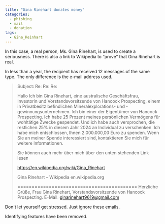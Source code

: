 ```yaml
---
title: "Gina Rinehart donates money"
categories:
  - phishing
  - mail
  - donation
tags:
  - Gina_Reinhart
---
```


In this case, a real person, Ms. Gina Rinehart, is used to create a seriousness. There is also a link to Wikipedia to “prove” that Gina Rinehart is real.

In less than a year, the recipient has received 12 messages of the same type. The only difference is the e-mail address used. 

>Subject: Re: Re: Re:
>
>Hallo
>Ich bin Gina Rinehart, eine australische Geschäftsfrau, Investorin und Vorstandsvorsitzende von Hancock Prospecting, einem in Privatbesitz befindlichen Mineralexplorations- und -gewinnungsunternehmen. Ich bin einer der Eigentümer von Hancock Prospecting. Ich habe 25 Prozent meines persönlichen Vermögens für wohltätige Zwecke gespendet. Und ich habe auch versprochen, die restlichen 25% in diesem Jahr 2024 an Individual zu verschenken. Ich habe mich entschlossen, Ihnen 2.000.000,00 Euro zu spenden. Wenn Sie an meiner Spende interessiert sind, kontaktieren Sie mich für weitere Informationen.
>
>Sie können auch mehr über mich über den unten stehenden Link lesen
>
>https://en.wikipedia.org/wiki/Gina_Rinehart
>
>Gina Rinehart – Wikipedia
>en.wikipedia.org
>
>==========================================
>Herzliche Grüße,
>Frau Gina Rinehart,
>Vorstandsvorsitzende von Hancock Prospecting.
>E-Mail: ginarinehart9619@gmail.com

Don't let yourself get stressed. Just ignore these emails.

Identifying features have been removed.